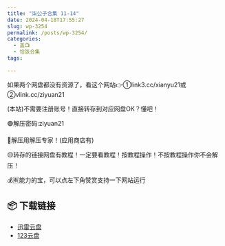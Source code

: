 ```yaml
---
title: "柒公子合集 11-14"
date: 2024-04-18T17:55:27
slug: wp-3254
permalink: /posts/wp-3254/
categories:
  - 盖📺
  - 恰饭合集
tags:

---
```


如果两个网盘都没有资源了，看这个网站👉①link3.cc/xianyu21或②vlink.cc/ziyuan21

(本站)不需要注册账号！直接转存到对应网盘OK？懂吧！

🟢解压密码:ziyuan21

🔵解压用解压专家！(应用商店有)

🟡转存的链接网盘有教程！一定要看教程！按教程操作！不按教程操作你不会解压！

💰🈶能力的宝，可以点左下角赞赏支持一下网站运行

## 📦 下载链接
- [迅雷云盘](https://blziyuan21.com/pay-download/3254?key=dea9b819c1&down_id=0)
- [123云盘](https://blziyuan21.com/pay-download/3254?key=dea9b819c1&down_id=1)

